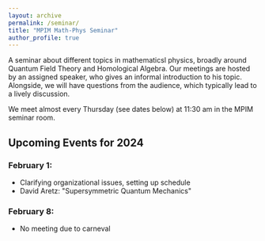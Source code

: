 ```yaml
---
layout: archive
permalink: /seminar/
title: "MPIM Math-Phys Seminar"
author_profile: true
---
```




A seminar about different topics in mathematicsl physics, broadly around Quantum Field Theory and Homological Algebra. Our meetings are hosted by an assigned speaker, who gives an informal introduction to his topic. Alongside, we will have questions from the audience, which typically lead to a lively discussion.

We meet almost every Thursday (see dates below) at 11:30 am in the MPIM seminar room.

## Upcoming Events for 2024

### February 1:
* Clarifying organizational issues, setting up schedule
* David Aretz: "Supersymmetric Quantum Mechanics"

### February 8:
* No meeting due to carneval
